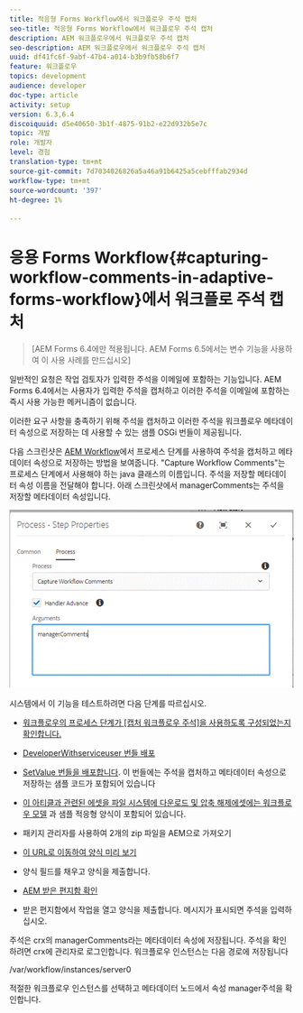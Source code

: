 ```yaml
---
title: 적응형 Forms Workflow에서 워크플로우 주석 캡처
seo-title: 적응형 Forms Workflow에서 워크플로우 주석 캡처
description: AEM 워크플로우에서 워크플로우 주석 캡처
seo-description: AEM 워크플로우에서 워크플로우 주석 캡처
uuid: df41fc6f-9abf-47b4-a014-b3b9fb58b6f7
feature: 워크플로우
topics: development
audience: developer
doc-type: article
activity: setup
version: 6.3,6.4
discoiquuid: d5e40650-3b1f-4875-91b2-e22d932b5e7c
topic: 개발
role: 개발자
level: 경험
translation-type: tm+mt
source-git-commit: 7d7034026826a5a46a91b6425a5cebfffab2934d
workflow-type: tm+mt
source-wordcount: '397'
ht-degree: 1%

---
```



# 응용 Forms Workflow{#capturing-workflow-comments-in-adaptive-forms-workflow}에서 워크플로 주석 캡처

>[AEM Forms 6.4에만 적용됩니다. AEM Forms 6.5에서는 변수 기능을 사용하여 이 사용 사례를 만드십시오]

일반적인 요청은 작업 검토자가 입력한 주석을 이메일에 포함하는 기능입니다. AEM Forms 6.4에서는 사용자가 입력한 주석을 캡처하고 이러한 주석을 이메일에 포함하는 즉시 사용 가능한 메커니즘이 없습니다.

이러한 요구 사항을 충족하기 위해 주석을 캡처하고 이러한 주석을 워크플로우 메타데이터 속성으로 저장하는 데 사용할 수 있는 샘플 OSGi 번들이 제공됩니다.

다음 스크린샷은 [AEM Workflow](http://localhost:4502/editor.html/conf/global/settings/workflow/models/CaptureComments.html)에서 프로세스 단계를 사용하여 주석을 캡처하고 메타데이터 속성으로 저장하는 방법을 보여줍니다. &quot;Capture Workflow Comments&quot;는 프로세스 단계에서 사용해야 하는 java 클래스의 이름입니다. 주석을 저장할 메타데이터 속성 이름을 전달해야 합니다. 아래 스크린샷에서 managerComments는 주석을 저장할 메타데이터 속성입니다.

![워크플로 주석1](assets/workflowcomments1.gif)

시스템에서 이 기능을 테스트하려면 다음 단계를 따르십시오.
* [워크플로우의 프로세스 단계가 [캡처 워크플로우 주석]을 사용하도록 구성되었는지 확인합니다.](http://localhost:4502/editor.html/conf/global/settings/workflow/models/CaptureComments.html)

* [DeveloperWithserviceuser 번들 배포](/help/forms/assets/common-osgi-bundles/DevelopingWithServiceUser.jar)

* [SetValue 번들을 배포합니다](/help/forms/assets/common-osgi-bundles/SetValueApp.core-1.0-SNAPSHOT.jar). 이 번들에는 주석을 캡처하고 메타데이터 속성으로 저장하는 샘플 코드가 포함되어 있습니다

* [이 아티클과 관련된 에셋을 파일 시스템에 다운로드 및 압축 해제에셋에는 워크플로우 모델](assets/capturecomments.zip) 과 샘플 적응형 양식이 포함되어 있습니다.

* 패키지 관리자를 사용하여 2개의 zip 파일을 AEM으로 가져오기

* [이 URL로 이동하여 양식 미리 보기](http://localhost:4502/content/dam/formsanddocuments/capturecomments/jcr:content?wcmmode=disabled)

* 양식 필드를 채우고 양식을 제출합니다.

* [AEM 받은 편지함 확인](http://localhost:4502/aem/inbox)

* 받은 편지함에서 작업을 열고 양식을 제출합니다. 메시지가 표시되면 주석을 입력하십시오.

주석은 crx의 managerComments라는 메타데이터 속성에 저장됩니다. 주석을 확인하려면 crx에 관리자로 로그인합니다. 워크플로우 인스턴스는 다음 경로에 저장됩니다

/var/workflow/instances/server0

적절한 워크플로우 인스턴스를 선택하고 메타데이터 노드에서 속성 manager주석을 확인합니다.

